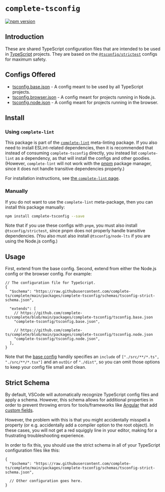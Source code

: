 # `complete-tsconfig`

[![npm version](https://img.shields.io/npm/v/complete-tsconfig.svg)](https://www.npmjs.com/package/complete-tsconfig)

## Introduction

These are shared TypeScript configuration files that are intended to be used in [TypeScript](https://www.typescriptlang.org/) projects. They are based on the [`@tsconfig/strictest`](https://github.com/tsconfig/bases/blob/main/bases/strictest.json) configs for maximum safety.

## Configs Offered

- [tsconfig.base.json](tsconfig.base.json) - A config meant to be used by all TypeScript projects.
- [tsconfig.browser.json](tsconfig.browser.json) - A config meant for projects running in Node.js.
- [tsconfig.node.json](tsconfig.node.json) - A config meant for projects running in the browser.

## Install

### Using `complete-lint`

This package is part of the [`complete-lint`](/complete-lint) meta-linting package. If you also need to install ESLint-related dependencies, then it is recommended that instead of consuming `complete-tsconfig` directly, you instead list `complete-lint` as a dependency, as that will install the configs and other goodies. (However, `complete-lint` will not work with the [pnpm](https://pnpm.io/) package manager, since it does not handle transitive dependencies properly.)

For installation instructions, see [the `complete-lint` page](/complete-lint).

### Manually

If you do not want to use the `complete-lint` meta-package, then you can install this package manually:

```sh
npm install complete-tsconfig --save
```

Note that if you use these configs with `pnpm`, you must also install `@tsconfig/strictest`, since pnpm does not properly handle transitive dependencies. (You also must also install `@tsconfig/node-lts` if you are using the Node.js config.)

## Usage

First, extend from the base config. Second, extend from either the Node.js config or the browser config. For example:

```jsonc
// The configuration file for TypeScript.
{
  "$schema": "https://raw.githubusercontent.com/complete-ts/complete/main/packages/complete-tsconfig/schemas/tsconfig-strict-schema.json",

  "extends": [
    // https://github.com/complete-ts/complete/blob/main/packages/complete-tsconfig/tsconfig.base.json
    "complete-tsconfig/tsconfig.base.json",

    // https://github.com/complete-ts/complete/blob/main/packages/complete-tsconfig/tsconfig.node.json
    "complete-tsconfig/tsconfig.node.json",
  ],
}
```

Note that the [base config](tsconfig.base.json) handily specifies an `include` of `["./src/**/*.ts", "./src/**/*.tsx"]` and an `outDir` of `"./dist"`, so you can omit those options to keep your config file small and clean.

## Strict Schema

By default, VSCode will automatically recognize TypeScript config files and apply a schema. However, this schema allows for additional properties in order to prevent throwing errors for tools/frameworks like [Angular](https://angular.dev/) that add [custom fields](https://angular.dev/reference/configs/angular-compiler-options).

However, the problem with this is that you might accidentally misspell a property (or e.g. accidentally add a compiler option to the root object). In these cases, you will not get a red squiggly line in your editor, making for a frustrating troubleshooting experience.

In order to fix this, you should use the strict schema in all of your TypeScript configuration files like this:

```jsonc
{
  "$schema": "https://raw.githubusercontent.com/complete-ts/complete/main/packages/complete-tsconfig/schemas/tsconfig-strict-schema.json",

  // Other configuration goes here.
}
```
